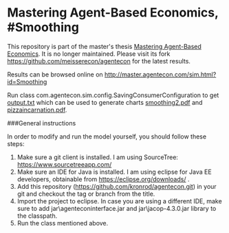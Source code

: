 # Mastering Agent-Based Economics, #Smoothing

This repository is part of the master's thesis [Mastering Agent-Based Economics](http://master.agentecon.com/thesis.pdf). It is no longer maintained. Please visit its fork https://github.com/meisserecon/agentecon for the latest results.

Results can be browsed online on http://master.agentecon.com/sim.html?id=Smoothing

Run class com.agentecon.sim.config.SavingConsumerConfiguration to get [output.txt](https://github.com/kronrod/agentecon/blob/Smoothing/src/com/agentecon/sim/config/output.txt) which can be used to generate charts [smoothing2.pdf](https://github.com/kronrod/agentecon/blob/Smoothing/chart/smoothing2.pdf) and [pizzaincarnation.pdf](https://github.com/kronrod/agentecon/blob/Smoothing/chart/pizzaincarnation.pdf).

###General instructions

In order to modify and run the model yourself, you should follow these steps:

1. Make sure a git client is installed. I am using SourceTree: https://www.sourcetreeapp.com/
2. Make sure an IDE for Java is installed. I am using eclipse for Java EE developers, obtainable from https://eclipse.org/downloads/ .
3. Add this repository (https://github.com/kronrod/agentecon.git) in your git and checkout the tag or branch from the title.
4. Import the project to eclipse. In case you are using a different IDE, make sure to add jar\agenteconinterface.jar and jar\jacop-4.3.0.jar library to the classpath.
5. Run the class mentioned above.
